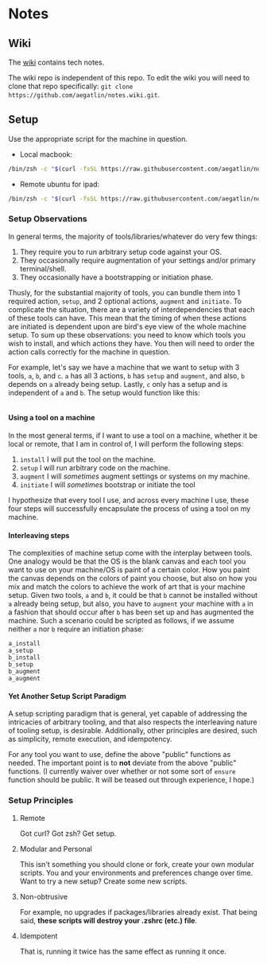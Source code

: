 # Notes

## Wiki

The [wiki](https://github.com/aegatlin/notes/wiki) contains tech notes.

The wiki repo is independent of this repo. To edit the wiki you will need to clone that repo specifically: `git clone https://github.com/aegatlin/notes.wiki.git`.

## Setup

Use the appropriate script for the machine in question.

- Local macbook:

```bash
/bin/zsh -c "$(curl -fsSL https://raw.githubusercontent.com/aegatlin/notes/master/setup_scripts/local_mac.sh)"
```

- Remote ubuntu for ipad:

```bash
/bin/zsh -c "$(curl -fsSL https://raw.githubusercontent.com/aegatlin/notes/master/setup_scripts/remote_ubuntu.sh)"
```

### Setup Observations

In general terms, the majority of tools/libraries/whatever do very few things:

1. They require you to run arbitrary setup code against your OS.
2. They occasionally require augmentation of your settings and/or primary terminal/shell.
3. They occasionally have a bootstrapping or initiation phase.

Thusly, for the substantial majority of tools, you can bundle them into 1 required action, `setup`, and 2 optional actions, `augment` and `initiate`. To complicate the situation, there are a variety of interdependencies that each of these tools can have. This mean that the timing of when these actions are initiated is dependent upon are bird's eye view of the whole machine setup. To sum up these observations: you need to know which tools you wish to install, and which actions they have. You then will need to order the action calls correctly for the machine in question.

For example, let's say we have a machine that we want to setup with 3 tools, `a`, `b`, and `c`. `a` has all 3 actions, `b` has `setup` and `augment`, and also, `b` depends on `a` already being setup. Lastly, `c` only has a setup and is independent of `a` and `b`. The setup would function like this:

```zsh

```

#### Using a tool on a machine

In the most general terms, if I want to use a tool on a machine, whether it be local or remote, that I am in control of, I will perform the following steps:

1. `install`
      I will put the tool on the machine.
1. `setup`
      I will run arbitrary code on the machine.
1. `augment`
      I will _sometimes_ augment settings or systems on my machine.
1. `initiate`
      I will _sometimes_ bootstrap or initiate the tool

I hypothesize that every tool I use, and across every machine I use, these four steps will successfully encapsulate the process of using a tool on my machine.

#### Interleaving steps

The complexities of machine setup come with the interplay between tools. One analogy would be that the OS is the blank canvas and each tool you want to use on your machine/OS is paint of a certain color. How you paint the canvas depends on the colors of paint you choose, but also on how you mix and match the colors to achieve the work of art that is your machine setup. Given two tools, `a` and `b`, it could be that `b` cannot be installed without `a` already being setup, but also, you have to `augment` your machine with `a` in a fashion that should occur after `b` has been set up and has augmented the machine. Such a scenario could be scripted as follows, if we assume neither `a` nor `b` require an initiation phase:

```/bin/zsh
a_install
a_setup
b_install
b_setup
b_augment
a_augment
```

#### Yet Another Setup Script Paradigm

A setup scripting paradigm that is general, yet capable of addressing the intricacies of arbitrary tooling, and that also respects the interleaving nature of tooling setup, is desirable. Additionally, other principles are desired, such as simplicity, remote execution, and idempotency.

For any tool you want to use, define the above "public" functions as needed. The important point is to **not** deviate from the above "public" functions. (I currently waiver over whether or not some sort of `ensure` function should be public. It will be teased out through experience, I hope.)



### Setup Principles

1. Remote

   Got curl? Got zsh? Get setup.

1. Modular and Personal

   This isn't something you should clone or fork, create your own modular scripts. You and your environments and preferences change over time. Want to try a new setup? Create some new scripts.

1. Non-obtrusive

   For example, no upgrades if packages/libraries already exist. That being said, **these scripts will destroy your .zshrc (etc.) file**.

1. Idempotent

   That is, running it twice has the same effect as running it once.
